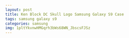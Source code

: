 ```yaml
---
layout: post
title: Ken Block DC Skull Logo Samsung Galaxy S9 Case
tags: samsung galaxy s9
categories: samsung
img: 1pltYkvnwHMGqrh3bWs68WN_JbscsFJSz
---
```

